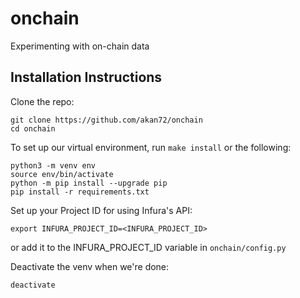 # onchain

Experimenting with on-chain data

## Installation Instructions

Clone the repo:

```{bash}
git clone https://github.com/akan72/onchain
cd onchain
```

To set up our virtual environment, run `make install` or the following:

```{bash}
python3 -m venv env
source env/bin/activate
python -m pip install --upgrade pip
pip install -r requirements.txt
```

Set up your Project ID for using Infura's API:

```{bash}
export INFURA_PROJECT_ID=<INFURA_PROJECT_ID>
```

or add it to the INFURA_PROJECT_ID variable in `onchain/config.py`

Deactivate the venv when we're done:

```{bash}
deactivate
```
